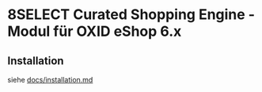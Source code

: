 # 8SELECT Curated Shopping Engine - Modul für OXID eShop 6.x

## Installation

<!-- https://www.8select.com/8select-cse-installationsanleitung-oxid This is not up-to-date! -->

siehe [docs/installation.md](./docs/installation.md)

<!--
### Installationsanleitung generieren

`pandoc --standalone --toc --metadata=title:"8SELECT Curated Shopping Engine - Modul für OXID eShop" -o anleitung.html docs/installation.md`
-->